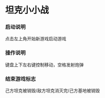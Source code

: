 # 坦克小小战
### 启动说明
点击左上角开始新游戏启动游戏<br>
### 操作说明
键盘上下左右键控制移动，空格发射炮弹<br>
### 结束游戏标志
己方坦克被销毁/敌方坦克消灭完/己方基地被销毁<br>
